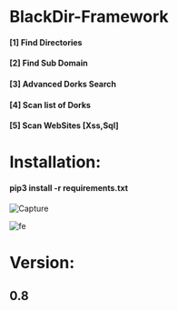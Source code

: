 # BlackDir-Framework
 <h4>[1] Find Directories<br></h4>
 <h4>[2] Find Sub Domain<br></h4>
  <h4>[3] Advanced Dorks Search </h4>
  <h4>[4] Scan list of Dorks </h4>
 <h4>[5] Scan WebSites [Xss,Sql] </h4>
<h1>Installation:</h1>
<h4>pip3 install -r requirements.txt</h4>

![Capture](https://user-images.githubusercontent.com/46041727/75645960-10af7380-5c59-11ea-8f79-0b759884c2ad.PNG)


![fe](https://user-images.githubusercontent.com/46041727/75646045-4f452e00-5c59-11ea-9b03-7064a8a04367.PNG)



# Version:
<b><h2>0.8</h2></b>
